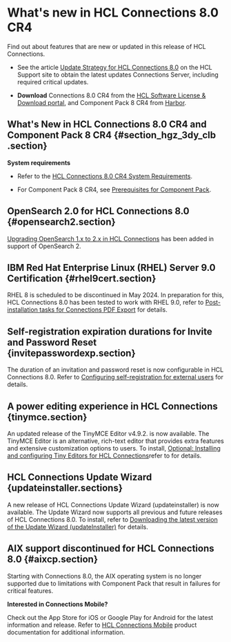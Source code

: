 # What's new in HCL Connections 8.0 CR4

Find out about features that are new or updated in this release of HCL Connections.

-   See the article [Update Strategy for HCL Connections 8.0](https://support.hcltechsw.com/csm?id=kb_article&sysparm_article=KB0101180) on the HCL Support site to obtain the latest updates Connections Server, including required critical updates.

-   **Download** Connections 8.0 CR4 from the [HCL Software License & Download portal](https://hclsoftware.flexnetoperations.com), and Component Pack 8 CR4 from [Harbor](https://hclcr.io/harbor/projects/15/repositories).


## What's New in HCL Connections 8.0 CR4 and Component Pack 8 CR4 {#section_hgz_3dy_clb .section}

**System requirements**

-   Refer to the [HCL Connections 8.0 CR4 System Requirements](https://support.hcltechsw.com/csm?id=kb_article&sysparm_article=KB0105966).

-   For Component Pack 8 CR4, see [Prerequisites for Component Pack](../../admin/install/cp_prereqs.md).

## OpenSearch 2.0 for HCL Connections 8.0 {#opensearch2.section}

[Upgrading OpenSearch 1.x to 2.x in HCL Connections](../../admin/install/upgrade_opensearch.md) has been added in support of OpenSearch 2.

## IBM Red Hat Enterprise Linux (RHEL) Server 9.0 Certification {#rhel9cert.section}

RHEL 8 is scheduled to be discontinued in May 2024. In preparation for this, HCL Connections 8.0 has been tested to work with RHEL 9.0, refer to [Post-installation tasks for Connections PDF Export](../../admin/install/install-guide-preparations.md) for details.


## Self-registration expiration durations for Invite and Password Reset {invitepasswordexp.section}

The duration of an invitation and password reset is now configurable in HCL Connections 8.0. Refer to  [Configuring self-registration for external users](../admin/t_install_config_self-registration_for_external_users.md) for details.

## A power editing experience in HCL Connections {tinymce.section}

An updated release of the TinyMCE Editor v4.9.2. is now available. The TinyMCE Editor is an alternative, rich-text editor that provides extra features and extensive customization options to users. To install, [Optional: Installing and configuring Tiny Editors for HCL Connections](../../admin/install/tiny_editors/c_tiny-editors.md)refer to for details.

## HCL Connections Update Wizard {updateinstaller.sections}

A new release of HCL Connections Update Wizard (updateinstaller) is now available. The Update Wizard now supports all previous and future releases of HCL Connections 8.0. To install, refer to [Downloading the latest version of the Update Wizard (updateInstaller)](../../admin/migrate/t_im_upgrade.md) for details. 


## AIX support discontinued for HCL Connections 8.0 {#aixcp.section}

Starting with Connections 8.0, the AIX operating system is no longer supported due to limitations with Component Pack that result in failures for critical features.


**Interested in Connections Mobile?**

Check out the App Store for iOS or Google Play for Android for the latest information and release. Refer to [HCL Connections Mobile](https://help.hcltechsw.com/connectionsmobile/index.html) product documentation for additional information.

